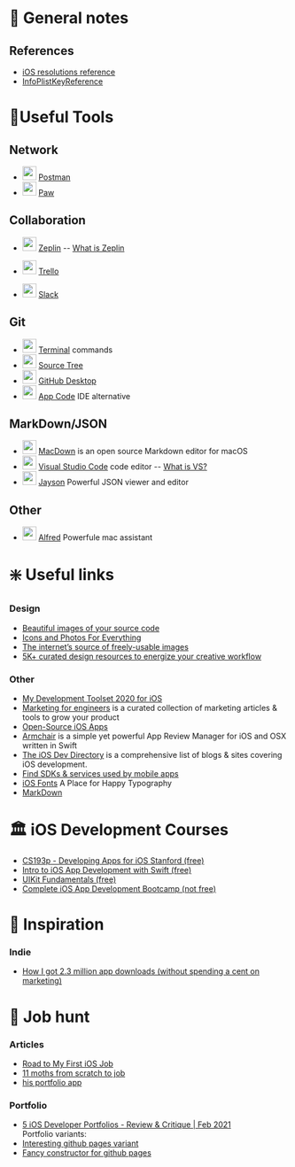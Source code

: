 # 🍎 General notes 
## References 
- [iOS resolutions reference](http://iosres.com)
- [InfoPlistKeyReference](https://developer.apple.com/library/archive/documentation/General/Reference/InfoPlistKeyReference/Articles/CocoaKeys.html)

# 🔨Useful Tools
## Network
* <img src = "https://seeklogo.com/images/P/postman-logo-F43375A2EB-seeklogo.com.png" width = 25> [Postman](https://www.postman.com)
* <img src = "https://img.stackshare.io/service/2032/YApveawR.png" width = 25> [Paw](https://stackshare.io/paw)

## Collaboration
* <img src = "https://zeplin.io/img/favicon/256x256.png" width = 25> [Zeplin](https://zeplin.io) -- [What is Zeplin](https://www.youtube.com/watch?v=popFjXpvHlg)

* <img src = "https://seeklogo.com/images/T/trello-logo-CE7B690E34-seeklogo.com.png" width = 25> [Trello](https://trello.com)
* <img src = "https://upload.wikimedia.org/wikipedia/commons/7/76/Slack_Icon.png" width = 25> [Slack](https://slack.com/intl/en-ru/)

## Git
* <img src = "https://upload.wikimedia.org/wikipedia/commons/b/b3/Terminalicon2.png" width = 25> [Terminal](https://github.com/durul/terminal-mac-cheatsheet) commands
* <img src = "https://morrislaptop.gallerycdn.vsassets.io/extensions/morrislaptop/vscode-open-in-sourcetree/0.2.6/1505725471223/Microsoft.VisualStudio.Services.Icons.Default" width = 25> [Source Tree](https://www.sourcetreeapp.com)
* <img src = "https://desktop.github.com/images/desktop-icon.svg" width = 25> [GitHub Desktop](https://desktop.github.com)
* <img src = "https://cdn.worldvectorlogo.com/logos/appcode-1.svg" width = 25> [App Code](https://www.jetbrains.com/objc/) IDE alternative

## MarkDown/JSON
* <img src = "https://macdown.uranusjr.com/static/images/logo.png" width = 25> [MacDown](https://macdown.uranusjr.com) is an open source Markdown editor for macOS
* <img src = "https://dl2.macupdate.com/images/icons256/54025.png?d=1518703642" width = 25> [Visual Studio Code](https://code.visualstudio.com) code editor -- [What is VS?](https://code.visualstudio.com/learn)
* <img src = "https://is5-ssl.mzstatic.com/image/thumb/Purple122/v4/24/de/f1/24def10e-19e4-03e2-ac3b-0aa24b2a48b0/AppIcon.png/1200x630bb.png" width = 25> [Jayson](https://jayson.app) Powerful JSON viewer and editor

## Other
* <img src = "https://www.alfredapp.com/media/logo.png" width = 25> [Alfred](https://www.alfredapp.com) Powerfule mac assistant

# ❇️ Useful links
### Design
- [Beautiful images of your source code](https://carbon.now.sh)
- [Icons and Photos For Everything](https://thenounproject.com)
- [The internet’s source of freely-usable images](https://unsplash.com)
- [5K+ curated design resources to energize your creative workflow](https://ui8.net)

### Other
- [My Development Toolset 2020 for iOS](https://duruldalkanat.medium.com/my-development-toolset-2017-for-ios-7c0758e3e5ce)
- [Marketing for engineers](https://github.com/goabstract/Marketing-for-Engineers) is a curated collection of marketing articles & tools to grow your product
- [Open-Source iOS Apps](https://github.com/dkhamsing/open-source-ios-apps)
- [Armchair](https://github.com/UrbanApps/Armchair) is a simple yet powerful App Review Manager for iOS and OSX written in Swift 
- [The iOS Dev Directory](https://iosdevdirectory.com/#youtube-en) is a comprehensive list of blogs & sites covering iOS development.
- [Find SDKs & services used by mobile apps](https://www.appsight.io/?os=ios)
- [iOS Fonts](http://iosfonts.com) A Place for Happy Typography
- [MarkDown](https://www.markdownguide.org)

# 🏛 iOS Development Courses 
- [CS193p - Developing Apps for iOS Stanford (free)](https://cs193p.sites.stanford.edu)
- [Intro to iOS App Development with Swift (free)](https://www.udacity.com/course/intro-to-ios-app-development-with-swift--ud585)
- [UIKit Fundamentals (free)](https://www.udacity.com/course/uikit-fundamentals--ud788)
- [Complete iOS App Development Bootcamp (not free)](https://www.udemy.com/share/101WsaAEYbdl1SR3UD/)

# 🌅 Inspiration
### Indie 
- [How I got 2.3 million app downloads (without spending a cent on marketing)](https://stories.appbot.co/how-i-got-2-3m-app-downloads-without-spending-a-cent-on-marketing-f4823b6bc779)

# 🎯 Job hunt
### Articles
- [Road to My First iOS Job](https://medium.com/swlh/road-to-my-first-ios-job-b91bd18ede6e)
- [11 moths from scratch to job](https://www.reddit.com/r/iOSProgramming/comments/likx31/landed_my_first_ios_job/?utm_source=share&utm_medium=ios_app&utm_name=iossmf)
- [his portfolio app](https://apps.apple.com/ru/app/revo-reverse-video/id1547580951?l=en)

### Portfolio 
- [5 iOS Developer Portfolios - Review & Critique | Feb 2021](https://youtu.be/qzc2vyXftVs)  
Portfolio variants:  
- [Interesting github pages variant](https://naver.github.io/OpenSourceGuide/book/)
- [Fancy constructor for github pages](https://tianqi.name/jekyll-TeXt-theme/test/)